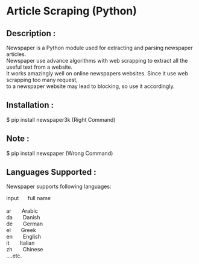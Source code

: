 # Article Scraping (Python)

## Description :
Newspaper is a Python module used for extracting and parsing newspaper articles.</br>
Newspaper use advance algorithms with web scrapping to extract all the useful text from a website.</br>
It works amazingly well on online newspapers websites. Since it use web scrapping too many request,</br>
to a newspaper website may lead to blocking, so use it accordingly.

## Installation :
$ pip install newspaper3k (Right Command)
## Note : 
$ pip install newspaper (Wrong Command)

## Languages Supported :
Newspaper supports following languages:  

  input&nbsp;&nbsp;&nbsp;&nbsp;&nbsp;&nbsp;full name</br>
  </br>
  ar&nbsp;&nbsp;&nbsp;&nbsp;&nbsp;&nbsp; Arabic</br>
  da&nbsp;&nbsp;&nbsp;&nbsp;&nbsp;&nbsp; Danish</br>
  de&nbsp;&nbsp;&nbsp;&nbsp;&nbsp;&nbsp; German</br>
  el&nbsp;&nbsp;&nbsp;&nbsp;&nbsp;&nbsp; Greek</br>
  en&nbsp;&nbsp;&nbsp;&nbsp;&nbsp;&nbsp; English</br>
  it&nbsp;&nbsp;&nbsp;&nbsp;&nbsp;&nbsp; Italian</br>
  zh&nbsp;&nbsp;&nbsp;&nbsp;&nbsp;&nbsp; Chinese</br>
                           ....etc.
